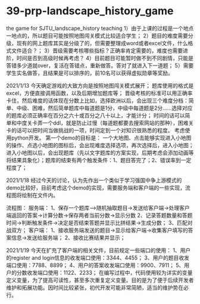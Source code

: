 # 39-prp-landscape_history_game
 the game for SJTU_landscape_history teaching
1）由于上课的过程是一个地点一地点的，所以题目可能按照地图闯关模式比较适合学生；
2）题目的难度需要分级，现有的网上题库其实是分级了的，但需要整理成word或者excel文件，什么格式文件适合？；
3）晋级需要考核哪些指标？正确率肯定需要的，难度也需要进阶，时间是否到高级时候再考虑？
4）目前题目可能暂时做不到不同剧情，只能是答错多少道就over，复活在答错点，重新做答。答对了就进入下一道题；
5）需要学生实名做答，且结果是可以排序的，前10名可以获得虚拟勋章等奖励。

2021/1/13 
今天确定游戏的大致方向是按照地图闯关模式展开；
题库使用的格式是excel，方便直接调用函数，以及后期增加题库等；
晋级考核的标准可以用正确率卡住，然后难度的话体现在分数上比如，选择欧洲以后，会出现三个难度分档：简单、中级、困难，然后简单题库中每道题是1分，中级中每道题是2分……选择对应的题库必须正确率在百分之六十或百分之八十以上，才能计分；
时间的话可以简单和中度关卡弄一个ddl，就是防止过慢（每道题都要去搜索网站的那种），困难关卡的话可以把时间当做挑战的一项，时间定到一个对知识很熟悉的程度。
考虑使用python开发。
第一个demo的目标是：
一个大地图、点击能够实现进入小地图的操作、点选小地图的图标后，会出现难度选择选项，再次选择后，进入小地图；进入小地图以后，会出现题库（先以文字题库的方案实现，后期考虑会添加动画等将结果具象化）；题库的结束有两个触发条件：1、题目答完了；2、错误率到一定程度了；

2021/1/18
经过今天的讨论，认为先作出一个类似于学习强国中争上游模式的demo比较好，目前考虑这个demo的实现，需要服务端和客户端的一些实现，流程图将绘制在文件内。

流程图：
    服务端：
        1、保存一个题库——>随机抽取题目->发送给客户端->处理客户端返回的答案->计算分数->保存两者当前分数->显示分数
        2、记录答题数量和答题时间->判断触发条件->决定是否结束答题并显示比拼结果->生成分数；
        3、匹配对战双方；
    客户端：
        1、接收服务端发送的题目->显示给客户端->收集客户填写的答案信息->发送给服务端；
        2、接收比赛结果并显示；

2021/1/19
今天在扩充了客户端的相关文件，目前规定一些端口的使用：
1、用户的register and login信息的收发端口使用：3344、4455；
3、用户的题目收发端口使用：7788、8899；
4、用户的答案收发端口使用：9900、7911；
5、用户的分数收发端口使用：1122、2233；
在编写过程中，代码使用较为详实的变量定义变量，为了提高可读性，甚至多次重复定义变量。目的是为了便于后续开发者维护和拓展功能。因时间比较紧张，初代开发可能非常简陋，适当的维护势在必行。


